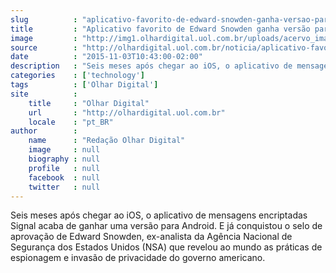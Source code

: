 ```yaml
---
slug          : "aplicativo-favorito-de-edward-snowden-ganha-versao-para-android"
title         : "Aplicativo favorito de Edward Snowden ganha versão para Android"
image         : "http://img1.olhardigital.uol.com.br/uploads/acervo_imagens/2015/11/20151103103731_660_420.jpg"
source        : "http://olhardigital.uol.com.br/noticia/aplicativo-favorito-de-edward-snowden-ganha-versao-para-android/52670"
date          : "2015-11-03T10:43:00-02:00"
description   : "Seis meses após chegar ao iOS, o aplicativo de mensagens encriptadas Signal acaba de ganhar uma versão para Android. E já conquistou o selo de aprovação de Edward Snowden, ex-analista da Agência Nacional de Segurança dos Estados Unidos (NSA) que revelou ao mundo as práticas de espionagem e invasão de privacidade do governo americano."
categories    : ['technology']
tags          : ['Olhar Digital']
site          :
    title     : "Olhar Digital"
    url       : "http://olhardigital.uol.com.br"
    locale    : "pt_BR"
author        :
    name      : "Redação Olhar Digital"
    image     : null
    biography : null
    profile   : null
    facebook  : null
    twitter   : null
---
```


Seis meses após chegar ao iOS, o aplicativo de mensagens encriptadas Signal acaba de ganhar uma versão para Android. E já conquistou o selo de aprovação de Edward Snowden, ex-analista da Agência Nacional de Segurança dos Estados Unidos (NSA) que revelou ao mundo as práticas de espionagem e invasão de privacidade do governo americano.
